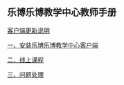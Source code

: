 ## 乐博乐博教学中心教师手册

[客户端更新说明](part0/客户端更新说明.md)

[一、安装乐博乐博教学中心客户端](part1/1.1安装客户端.md)

[二、线上课程](part2/2.1线上课程排课.md)

[三、问题处理](part3/3.1WebGL设置.md)
